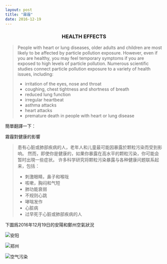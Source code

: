 ```yaml
---
layout: post
title: "霧霾"
date: 2016-12-19
---
```



### <center>  HEALTH EFFECTS </center>

> People with heart or lung diseases, older adults and children are most likely to be affected by particle pollution exposure. However, even if you are healthy, you may feel temporary symptoms if you are exposed to high levels of particle pollution. Numerous scientific studies connect particle pollution exposure to a variety of health issues, including:
>
> *    irritation of the eyes, nose and throat
> *    coughing, chest tightness and shortness of breath
> *    reduced lung function
> *    irregular heartbeat
> *    asthma attacks
> *    heart attacks
> *    premature death in people with heart or lung disease


簡單翻譯一下：

霧霾對健康的影響

> 患有心脏或肺部疾病的人，老年人和儿童最可能因暴露於颗粒污染而受到影响。 然而，即使你是健康的，如果你暴露在高水平的颗粒污染，你可能会暂时出現一些症状。 许多科学研究将颗粒污染暴露与各种健康问题联系起来，包括：
>
> *    刺激眼睛，鼻子和喉咙
> *    咳嗽，胸闷和气短
> *    肺功能衰弱
> *    不规则心跳
> *    哮喘发作
> *    心脏病
> *    过早死于心脏或肺部疾病的人


下圖爲2016年12月19日的安陽和鄭州空氣狀況

![安阳](https://explorerlxz.github.io/images/haze/anyang.png)

![郑州](https://explorerlxz.github.io/images/haze/zhengzhou.png)

![空气污染](https://explorerlxz.github.io/images/haze/coal-hard-truth-airpollution.jpg)
